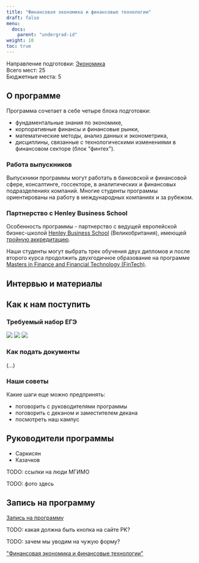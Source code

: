 ```yaml
---
title: "Финансовая экономика и финансовые технологии"
draft: false
menu:
  docs:
    parent: "undergrad-id"
weight: 10
toc: true
---
```


Направление подготовки: [Экономика]()  
Всего мест: 25  
Бюджетные места: 5

<!--

Подробнее о направлениях подготовки - в нашем материале "Чем отличаются экономика, менеджмент и бизнес-информаткиа".

-->

## О программе 

Программа сочетает в себе четыре блока подготовки: 

- фундаментальные знания по экономике,
- корпоративные финансы и финансовые рынки, 
- математические методы, анализ данных и эконометрика, 
- дисциплины, связанные с технологическими изменениями в финансовом секторе (блок "финтех").

### Работа выпускников 

Выпускники программы могут работать в банковской и финансовой сфере, консалтинге, госсекторе, 
в аналитических и финансовых подразделениях компаний. Многие студенты программы 
ориентированы на работу в международных компаниях и за рубежом. 

### Партнерство с Henley Business School

Особенность программы - партнерство с ведущей европейской бизнес-школой 
[Henley Business School](https://www.henley.ac.uk/) (Великобритания),
имеющей [тройную аккредитацию](https://www.henley.ac.uk/why/accreditations).

Наши студенты могут выбрать трек обучения двух дипломов 
и после второго курса продолжить двухгодичное образование на программе
[Masters in Finance and Financial Technology (FinTech)][henley].

[henley]: https://www.icmacentre.ac.uk/study/masters/msc-finance-and-financial-technology-fintech

## Интервью и материалы

## Как к нам поступить 

### Требуемый набор ЕГЭ 

![][math] ![][rus] ![][ino]

[math]: https://img.shields.io/badge/Математика-blue
[rus]: https://img.shields.io/badge/Русский-blue
[ino]: https://img.shields.io/badge/Иностранный_язык-blue


### Как подать документы

(...)

### Наши советы

Какие шаги еще можно предпринять:

- поговорить с руководителями программы
- поговорить с деканом и заместителем декана
- посмотреть наш кампус

## Руководители программы

- Саркисян
- Казачков

TODO: ссылки на люди МГИМО

TODO: фото здесь

## Запись на программу

<a class="btn btn-primary btn-lg px-4 mb-2" href="" role="button">Запись на программу</a>

TODO: какая должна быть кнопка на сайте PK? 

TODO: зачем мы уводим на чужую форму?

["Финансовая экономика и финансовые технологии"](http://pk.odin.mgimo.ru/bakalavriat/efi.html)

<!--
Стоимость обучения: 415 000 руб. в год 
-->
